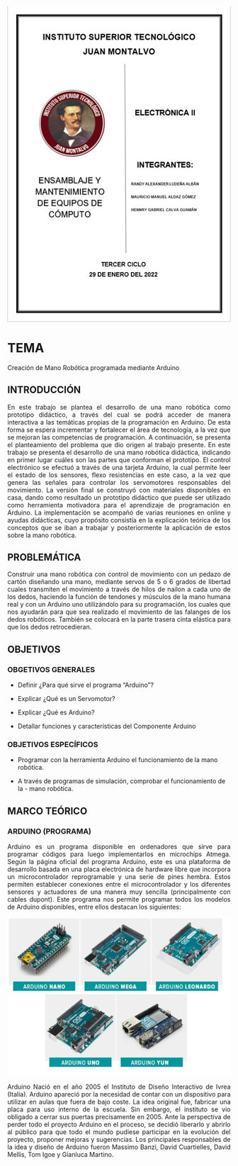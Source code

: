 ![Image text](/Imagenes/Portada.jpg)
# TEMA 
 
Creación de Mano Robótica programada mediante Arduino 
 
## INTRODUCCIÓN 
 <p style='text-align: justify;'> En este trabajo se plantea el desarrollo de una mano robótica como prototipo didáctico, a través del cual se podrá acceder de manera interactiva a las temáticas propias de la programación en Arduino. De esta forma se espera incrementar y fortalecer el área de tecnología, a la vez que se mejoran las competencias de programación. A continuación, se presenta el planteamiento del problema que dio origen al trabajo presente.  
En este trabajo se presenta el desarrollo de una mano robótica didáctica, indicando en primer lugar cuáles son las partes que conforman el prototipo. El control electrónico se efectuó a través de una tarjeta Arduino, la cual permite leer el estado de los sensores, flexo resistencias en este caso, a la vez que genera las señales para controlar los servomotores responsables del movimiento. La versión final se construyó con materiales disponibles en casa, dando como resultado un prototipo didáctico que puede ser utilizado como herramienta motivadora para el aprendizaje de programación en Arduino. 
 La implementación se acompañó de varias reuniones en online y ayudas didácticas, cuyo propósito consistía en la explicación teórica de los conceptos que se iban a trabajar y posteriormente la aplicación de estos sobre la mano robótica. </p> 
 
## PROBLEMÁTICA 
 <p style='text-align: justify;'> Construir una mano robótica con control de movimiento con un pedazo de cartón diseñando una mano, mediante servos de 5 o 6 grados de libertad cuales transmiten el movimiento a través de hilos de nailon a cada uno de los dedos, haciendo la función de tendones y músculos de la mano humana real y con un Arduino uno utilizándolo para su programación, los cuales que nos ayudarán para que sea realizado el movimiento de las falanges de los dedos robóticos. También se colocará en la parte trasera cinta elástica para que los dedos retrocedieran.  </p>
 
 
## OBJETIVOS 
### OBGETIVOS GENERALES  
 
-	Definir ¿Para qué sirve el programa “Arduino”?  
 
-	Explicar ¿Qué es un Servomotor?  
 
-	Explicar ¿Qué es Arduino?  
 
-	Detallar funciones y características del Componente Arduino  
 
### OBJETIVOS ESPECÍFICOS 
 
- Programar con la herramienta Arduino el funcionamiento de la mano robótica. 
 
-	A través de programas de simulación, comprobar el funcionamiento de la  - mano robótica. 
 
## MARCO TEÓRICO 
 
### ARDUINO (PROGRAMA) 
<p style='text-align: justify;'> Arduino es un programa disponible en ordenadores que sirve para programar códigos para luego implementarlos en microchips Atmega.  
Según la página oficial del programa Arduino, este es una plataforma de desarrollo basada en una placa electrónica de hardware libre que incorpora un microcontrolador reprogramable y una serie de pines hembra. Estos permiten establecer conexiones entre el microcontrolador y los diferentes sensores y actuadores de una manera muy sencilla (principalmente con cables dupont).  
Este programa nos permite programar todos los modelos de Arduino disponibles, entre ellos destacan los siguientes:
 </p> 

 ![Image text](/Imagenes/TiposArduino.jpg)
 
<p style='text-align: justify;'> Arduino Nació en el año 2005 el Instituto de Diseño Interactivo de Ivrea (Italia). Arduino apareció por la necesidad de contar con un dispositivo para utilizar en aulas que fuera de bajo coste. La idea original fue, fabricar una placa para uso interno de la escuela. 
Sin embargo, el instituto se vio obligado a cerrar sus puertas precisamente en 2005. Ante la perspectiva de perder todo el proyecto Arduino en el proceso, se decidió liberarlo y abrirlo al público para que todo el mundo pudiese participar en la evolución del proyecto, proponer mejoras y sugerencias. 
Los principales responsables de la idea y diseño de Arduino fueron Massimo Banzi, David Cuartielles, David Mellis, Tom Igoe y Gianluca Martino.  </p>


